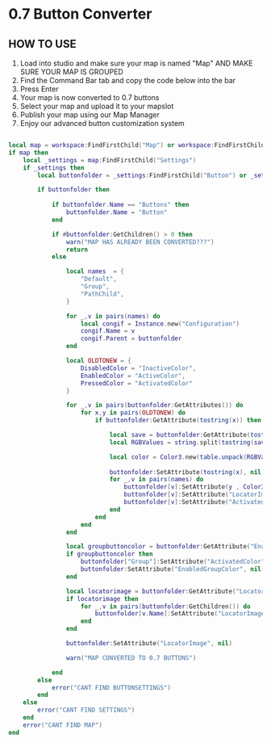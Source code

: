 

# 0.7 Button Converter

## HOW TO USE

1. Load into studio and make sure your map is named "Map" AND  MAKE SURE YOUR MAP IS GROUPED
2. Find the Command Bar tab and copy the code below into the bar
3. Press Enter
4. Your map is now converted to 0.7 buttons
5. Select your map and upload it to your mapslot 
6. Publish your map using our Map Manager
7. Enjoy our advanced button customization system 

```lua

local map = workspace:FindFirstChild("Map") or workspace:FindFirstChildWhichIsA("Model")
if map then
	local _settings = map:FindFirstChild("Settings") 
	if _settings then
		local buttonfolder = _settings:FindFirstChild("Button") or _settings:FindFirstChild("Buttons")

		if buttonfolder then
            
			if buttonfolder.Name == "Buttons" then
				buttonfolder.Name = "Button"
			end

			if #buttonfolder:GetChildren() > 0 then
				warn("MAP HAS ALREADY BEEN CONVERTED???")
				return
			else

				local names  = {
					"Default",
					"Group",
					"PathChild",
				}

				for _,v in pairs(names) do
					local congif = Instance.new("Configuration")
					congif.Name = v
					congif.Parent = buttonfolder
				end

				local OLDTONEW = {
					DisabledColor = "InactiveColor",
					EnabledColor = "ActiveColor",
					PressedColor = "ActivatedColor"
				}

				for _,v in pairs(buttonfolder:GetAttributes()) do
					for x,y in pairs(OLDTONEW) do
						if buttonfolder:GetAttribute(tostring(x)) then

							local save = buttonfolder:GetAttribute(tostring(x))
							local RGBValues = string.split(tostring(save), ", ")

                            local color = Color3.new(table.unpack(RGBValues))
                            
                            buttonfolder:SetAttribute(tostring(x), nil)
							for _,v in pairs(names) do
								buttonfolder[v]:SetAttribute(y , Color3.fromRGB(math.round(color.R * 255), math.round(color.G * 255), math.round(color.B * 255)))
								buttonfolder[v]:SetAttribute("LocatorImage", "")
								buttonfolder[v]:SetAttribute("ActivatedSound", "")
							end
						end
					end
				end

				local groupbuttoncolor = buttonfolder:GetAttribute("EnabledGroupColor")
				if groupbuttoncolor then
					buttonfolder["Group"]:SetAttribute("ActivatedColor", groupbuttoncolor)
					buttonfolder:SetAttribute("EnabledGroupColor", nil)
				end

				local locatorimage = buttonfolder:GetAttribute("LocatorImage")
				if locatorimage then
					for _,v in pairs(buttonfolder:GetChildren()) do
						buttonfolder[v.Name]:SetAttribute("LocatorImage", locatorimage)
					end
				end

				buttonfolder:SetAttribute("LocatorImage", nil)

				warn("MAP CONVERTED TO 0.7 BUTTONS")

			end
		else
			error("CANT FIND BUTTONSETTINGS")
		end
	else
		error("CANT FIND SETTINGS")
	end
	error("CANT FIND MAP")
end
```